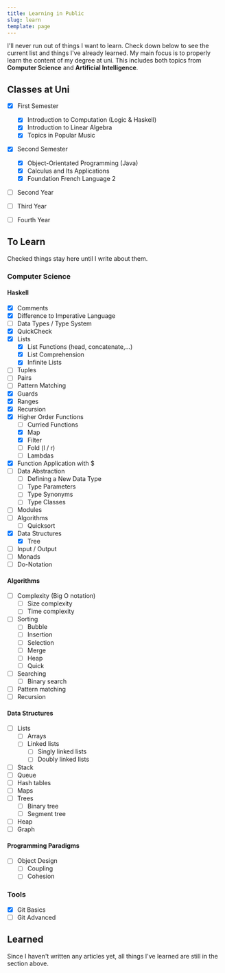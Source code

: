 ```yaml
---
title: Learning in Public
slug: learn
template: page
---
```


I'll never run out of things I want to learn. Check down below to see the current list
and things I've already learned. My main focus is to properly learn the content of my degree at uni.
This includes both topics from **Computer Science** and **Artificial Intelligence**.

## Classes at Uni

- [x] First Semester
  - [x] Introduction to Computation (Logic & Haskell)
  - [x] Introduction to Linear Algebra
  - [x] Topics in Popular Music
- [x] Second Semester
  - [x] Object-Orientated Programming (Java)
  - [x] Calculus and Its Applications
  - [x] Foundation French Language 2
- [ ] Second Year
- [ ] Third Year
- [ ] Fourth Year


## To Learn

Checked things stay here until I write about them.

### Computer Science

#### Haskell

- [x] Comments
- [x] Difference to Imperative Language
- [ ] Data Types / Type System
- [x] QuickCheck
- [x] Lists
  - [x] List Functions (head, concatenate,...)
  - [x] List Comprehension
  - [x] Infinite Lists
- [ ] Tuples
- [ ] Pairs
- [ ] Pattern Matching
- [x] Guards
- [x] Ranges
- [x] Recursion
- [x] Higher Order Functions
  - [ ] Curried Functions
  - [x] Map
  - [x] Filter
  - [ ] Fold (l / r)
  - [ ] Lambdas
- [x] Function Application with $
- [ ] Data Abstraction
  - [ ] Defining a New Data Type
  - [ ] Type Parameters
  - [ ] Type Synonyms
  - [ ] Type Classes
- [ ] Modules
- [ ] Algorithms
  - [ ] Quicksort
- [x] Data Structures
  - [x] Tree
- [ ] Input / Output
- [ ] Monads
- [ ] Do-Notation

#### Algorithms

- [ ] Complexity (Big O notation)
  - [ ] Size complexity
  - [ ] Time complexity
- [ ] Sorting
  - [ ] Bubble
  - [ ] Insertion
  - [ ] Selection
  - [ ] Merge
  - [ ] Heap
  - [ ] Quick
- [ ] Searching
  - [ ] Binary search
- [ ] Pattern matching
- [ ] Recursion

#### Data Structures

- [ ] Lists
  - [ ] Arrays
  - [ ] Linked lists
    - [ ] Singly linked lists
    - [ ] Doubly linked lists
- [ ] Stack
- [ ] Queue
- [ ] Hash tables
- [ ] Maps
- [ ] Trees
  - [ ] Binary tree
  - [ ] Segment tree
- [ ] Heap
- [ ] Graph

#### Programming Paradigms

- [ ] Object Design
  - [ ] Coupling
  - [ ] Cohesion

### Tools

- [x] Git Basics
- [ ] Git Advanced

## Learned

Since I haven't written any articles yet,
all things I've learned are still in the section above.